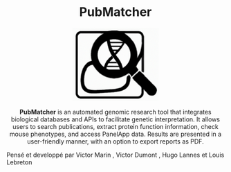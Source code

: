 <div align="center">

# PubMatcher

<img src="public/Pubmatcher.png" alt="PubMatcher Screenshot" width="200"/>


**PubMatcher** is an automated genomic research tool that integrates biological databases and APIs to facilitate genetic interpretation. It allows users to search publications, extract protein function information, check mouse phenotypes, and access PanelApp data. Results are presented in a user-friendly manner, with an option to export reports as PDF.

</div>






Pensé et developpé par Victor Marin , Victor Dumont , Hugo Lannes et Louis Lebreton
